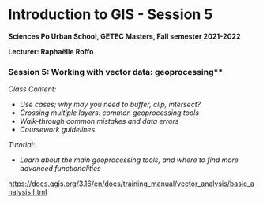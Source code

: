 # Introduction to GIS - Session 5
**Sciences Po Urban School, GETEC Masters, Fall semester 2021-2022**

**Lecturer: Raphaëlle Roffo**


### Session 5: Working with vector data: geoprocessing**

*Class Content:*

- *Use cases; why may you need to buffer, clip, intersect?*
- *Crossing multiple layers: common geoprocessing tools*
- *Walk-through common mistakes and data errors*
- *Coursework guidelines*

*Tutorial:*
- *Learn about the main geoprocessing tools, and where to find more advanced functionalities*




https://docs.qgis.org/3.16/en/docs/training_manual/vector_analysis/basic_analysis.html